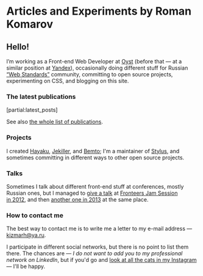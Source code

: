 # Articles and Experiments by Roman Komarov

## Hello!

I’m working as a Front-end Web Developer at [Oyst](http://www.oyst.com) (before that — at a similar position at [Yandex](http://yandex.com)), occasionally doing different stuff for Russian [“Web Standards”](http://web-standards.ru/about/en/) community, committing to open source projects, experimenting on CSS, and blogging on this site.


### The latest publications

[partial:latest_posts]

See also [the whole list of publications](everything/).


### Projects

I created [Hayaku](http://hayakubundle.com), [Jekiller](gh:shower/jekyller), and [Bemto](gh:kizu/bemto); I'm a maintainer of [Stylus](gh:stylus/stylus), and sometimes committing in different ways to other open source projects.


### Talks

Sometimes I talk about different front-end stuff at conferences, mostly Russian ones, but I managed to [give a talk](http://vimeo.com/51897358) at [Fronteers Jam Session in 2012](http://fronteers.nl/congres/2012/jam-session), and then [another one in 2013](https://fronteers.nl/congres/2013/jam-session/dont-look-into-the-source) at the same place.


### How to contact me

The best way to contact me is to write me a letter to my e-mail address — [kizmarh@ya.ru](mailto:kizmarh@ya.ru).

I participate in different social networks, but there is no point to list them there. The chances are — _I do not want to add you to my professional network on LinkedIn_, but if you'd go and [look at all the cats in my Instagram](https://instagram.com/ki_zu) — I'll be happy.
